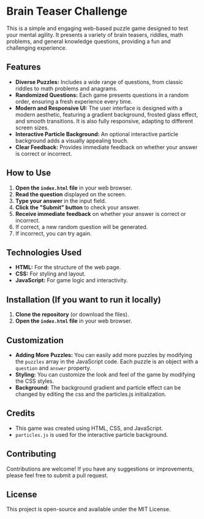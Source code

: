 # Brain Teaser Challenge

This is a simple and engaging web-based puzzle game designed to test your mental agility. It presents a variety of brain teasers, riddles, math problems, and general knowledge questions, providing a fun and challenging experience.

## Features

* **Diverse Puzzles:** Includes a wide range of questions, from classic riddles to math problems and anagrams.
* **Randomized Questions:** Each game presents questions in a random order, ensuring a fresh experience every time.
* **Modern and Responsive UI:** The user interface is designed with a modern aesthetic, featuring a gradient background, frosted glass effect, and smooth transitions. It is also fully responsive, adapting to different screen sizes.
* **Interactive Particle Background:** An optional interactive particle background adds a visually appealing touch.
* **Clear Feedback:** Provides immediate feedback on whether your answer is correct or incorrect.

## How to Use

1.  **Open the `index.html` file** in your web browser.
2.  **Read the question** displayed on the screen.
3.  **Type your answer** in the input field.
4.  **Click the "Submit" button** to check your answer.
5.  **Receive immediate feedback** on whether your answer is correct or incorrect.
6.  If correct, a new random question will be generated.
7.  If incorrect, you can try again.

## Technologies Used

* **HTML:** For the structure of the web page.
* **CSS:** For styling and layout.
* **JavaScript:** For game logic and interactivity.

## Installation (If you want to run it locally)

1.  **Clone the repository** (or download the files).
2.  **Open the `index.html` file** in your web browser.

## Customization

* **Adding More Puzzles:** You can easily add more puzzles by modifying the `puzzles` array in the JavaScript code. Each puzzle is an object with a `question` and `answer` property.
* **Styling:** You can customize the look and feel of the game by modifying the CSS styles.
* **Background:** The background gradient and particle effect can be changed by editing the css and the particles.js initialization.

## Credits

* This game was created using HTML, CSS, and JavaScript.
* `particles.js` is used for the interactive particle background.

## Contributing

Contributions are welcome! If you have any suggestions or improvements, please feel free to submit a pull request.

## License

This project is open-source and available under the MIT License.
